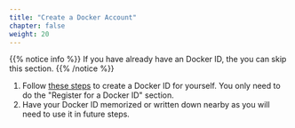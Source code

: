 ```yaml
---
title: "Create a Docker Account"
chapter: false
weight: 20
---
```

{{% notice info %}}
 If you have already have an Docker ID, the you can skip this section.
{{% /notice %}}

1. Follow [these steps](https://hub.docker.com?utm_source=docker&utm_medium=webinar&utm_campaign=snyk-kubecon-21-pmckee) to create a Docker ID for yourself. You only need to do the "Register for a Docker ID" section.
2. Have your Docker ID memorized or written down nearby as you will need to use it in future steps.